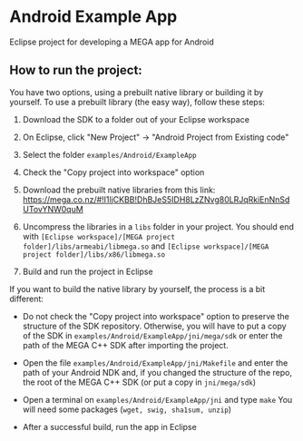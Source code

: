 # Android Example App

Eclipse project for developing a MEGA app for Android

## How to run the project:

You have two options, using a prebuilt native library or building it by yourself.
To use a prebuilt library (the easy way), follow these steps:

1. Download the SDK to a folder out of your Eclipse workspace
2. On Eclipse, click "New Project" -> "Android Project from Existing code"
3. Select the folder `examples/Android/ExampleApp`
4. Check the "Copy project into workspace" option
5. Download the prebuilt native libraries from this link:
https://mega.co.nz/#!I1ljCKBB!DhBJeS5IDH8LzZNvg80LRJqRkiEnNnSdUTovYNW0quM

6. Uncompress the libraries in a `libs` folder in your project.
You should end with `[Eclipse workspace]/[MEGA project folder]/libs/armeabi/libmega.so` and `[Eclipse workspace]/[MEGA project folder]/libs/x86/libmega.so`

7. Build and run the project in Eclipse

If you want to build the native library by yourself, the process is a 
bit different:

* Do not check the "Copy project into workspace" option to preserve the structure of the 
SDK repository. Otherwise, you will have to put a copy of the SDK in 
`examples/Android/ExampleApp/jni/mega/sdk` or enter the path of the MEGA C++ SDK after importing the project.

* Open the file `examples/Android/ExampleApp/jni/Makefile` and enter 
the path of your Android NDK and, if you changed the structure of the repo, the root of the MEGA C++ SDK (or put a copy in 
`jni/mega/sdk`)

* Open a terminal on `examples/Android/ExampleApp/jni` and type `make`
You will need some packages (`wget, swig, sha1sum, unzip`)

* After a successful build, run the app in Eclipse
